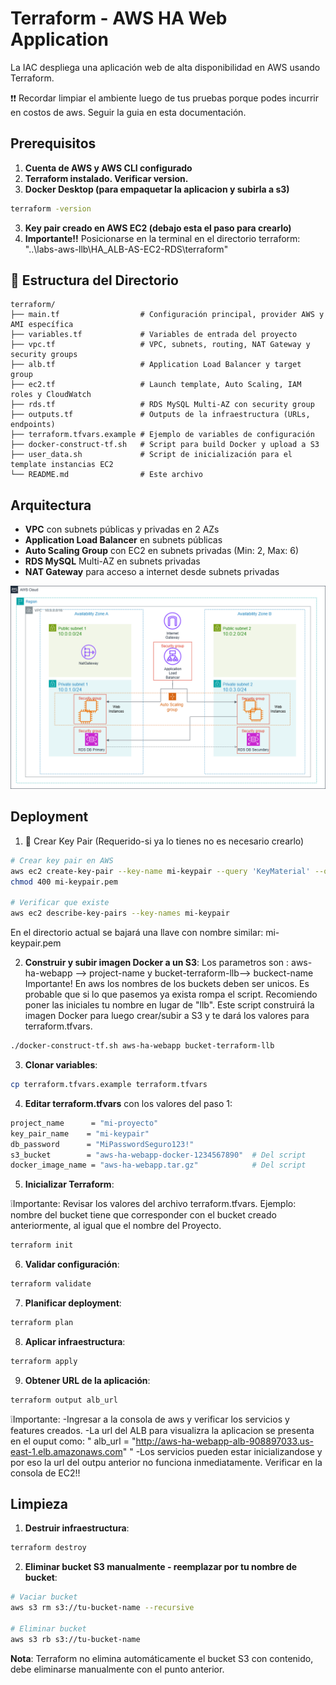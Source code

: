 # Terraform - AWS HA Web Application

La IAC despliega una aplicación web de alta disponibilidad en AWS usando Terraform.

❗❗ Recordar limpiar el ambiente luego de tus pruebas porque podes incurrir en costos de aws. Seguir la guia en esta documentación.


## Prerequisitos

1. **Cuenta de AWS y AWS CLI configurado**
2. **Terraform instalado. Verificar version.**
3. **Docker Desktop (para empaquetar la aplicacion y subirla a s3)**

```bash
terraform -version
```

3. **Key pair creado en AWS EC2 (debajo esta el paso para crearlo)**
4. **Importante!!**
Posicionarse en la terminal en el directorio terraform: "..\labs-aws-llb\HA_ALB-AS-EC2-RDS\terraform"

## 📁 Estructura del Directorio

```
terraform/
├── main.tf                  # Configuración principal, provider AWS y AMI específica
├── variables.tf             # Variables de entrada del proyecto
├── vpc.tf                   # VPC, subnets, routing, NAT Gateway y security groups
├── alb.tf                   # Application Load Balancer y target group
├── ec2.tf                   # Launch template, Auto Scaling, IAM roles y CloudWatch
├── rds.tf                   # RDS MySQL Multi-AZ con security group
├── outputs.tf               # Outputs de la infraestructura (URLs, endpoints)
├── terraform.tfvars.example # Ejemplo de variables de configuración
├── docker-construct-tf.sh   # Script para build Docker y upload a S3
├── user_data.sh             # Script de inicialización para el template instancias EC2
└── README.md                # Este archivo
```

## Arquitectura

- **VPC** con subnets públicas y privadas en 2 AZs
- **Application Load Balancer** en subnets públicas
- **Auto Scaling Group** con EC2 en subnets privadas (Min: 2, Max: 6)
- **RDS MySQL** Multi-AZ en subnets privadas
- **NAT Gateway** para acceso a internet desde subnets privadas

![Arquitectura Alta Disponibilidad Tradicional](../recursos/ELB-AS-RDS.png)


## Deployment

1. 🔑 Crear Key Pair (Requerido-si ya lo tienes no es necesario crearlo)

```bash
# Crear key pair en AWS
aws ec2 create-key-pair --key-name mi-keypair --query 'KeyMaterial' --output text > mi-keypair.pem
chmod 400 mi-keypair.pem

# Verificar que existe
aws ec2 describe-key-pairs --key-names mi-keypair
```
En el directorio actual se bajará una llave con nombre similar: mi-keypair.pem

2. **Construir y subir imagen Docker a un S3**:
Los parametros son : aws-ha-webapp --> project-name y bucket-terraform-llb--> buckect-name
Importante! En aws los nombres de los buckets deben ser unicos. Es probable que si lo que pasemos ya exista rompa el script. Recomiendo poner las iniciales tu nombre en lugar de "llb".
Este script construirá la imagen Docker para luego crear/subir a S3 y te dará los valores para terraform.tfvars.

```bash
./docker-construct-tf.sh aws-ha-webapp bucket-terraform-llb
```

3. **Clonar variables**:
```bash
cp terraform.tfvars.example terraform.tfvars
```

4. **Editar terraform.tfvars** con los valores del paso 1:
```bash
project_name      = "mi-proyecto"
key_pair_name    = "mi-keypair"
db_password      = "MiPasswordSeguro123!"
s3_bucket        = "aws-ha-webapp-docker-1234567890"  # Del script
docker_image_name = "aws-ha-webapp.tar.gz"            # Del script
```

5. **Inicializar Terraform**:

❕Importante: Revisar los valores del archivo terraform.tfvars. Ejemplo: nombre del bucket tiene que corresponder con el bucket creado anteriormente, al igual que el nombre del Proyecto.

```bash
terraform init
```

6. **Validar configuración**:
```bash
terraform validate
```

7. **Planificar deployment**:
```bash
terraform plan
```

8. **Aplicar infraestructura**:
```bash
terraform apply
```

9. **Obtener URL de la aplicación**:
```bash
terraform output alb_url
```
❕Importante: 
    -Ingresar a la consola de aws y verificar los servicios y features creados.
    -La url del ALB para visualizra la aplicacion se presenta en el ouput como:
        " alb_url = "http://aws-ha-webapp-alb-908897033.us-east-1.elb.amazonaws.com" "
    -Los servicios pueden estar inicializandose y por eso la url del outpu anterior no funciona inmediatamente. Verificar en la consola de EC2!!

## Limpieza

1. **Destruir infraestructura**:
```bash
terraform destroy
```

2. **Eliminar bucket S3 manualmente -  reemplazar por tu nombre de bucket**:
```bash
# Vaciar bucket
aws s3 rm s3://tu-bucket-name --recursive

# Eliminar bucket 
aws s3 rb s3://tu-bucket-name
```

**Nota**: Terraform no elimina automáticamente el bucket S3 con contenido, debe eliminarse manualmente con el punto anterior.

